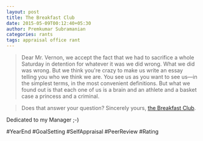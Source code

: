 ```yaml
---
layout: post
title: The Breakfast Club
date: 2015-05-09T00:12:40+05:30
author: Premkumar Subramanian
categories: rants
tags: appraisal office rant
---
```


>Dear Mr. Vernon, we accept the fact that we had to sacrifice a whole Saturday in detention for whatever it was we did wrong. What we did was wrong. But we think you're crazy to make us write an essay telling you who we think we are. You see us as you want to see us—in the simplest terms, in the most convenient definitions. But what we found out is that each one of us is a brain and an athlete and a basket case a princess and a criminal.

>Does that answer your question? Sincerely yours, [the Breakfast Club][1].

Dedicated to my Manager ;-)

\#YearEnd \#GoalSetting \#SelfAppraisal \#PeerReview \#Rating

[1]: http://www.imdb.com/title/tt0088847/quotes?item=qt0475594  "The Breakfast Club"
